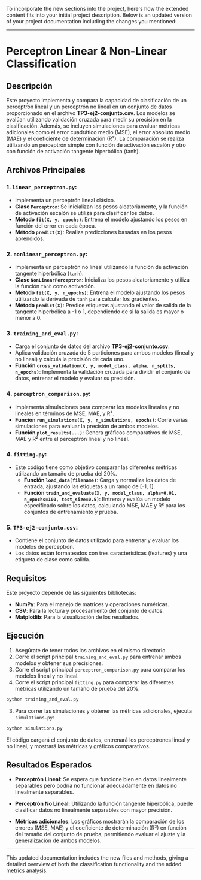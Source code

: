 To incorporate the new sections into the project, here's how the extended content fits into your initial project description. Below is an updated version of your project documentation including the changes you mentioned:

---

# Perceptron Linear & Non-Linear Classification

## Descripción

Este proyecto implementa y compara la capacidad de clasificación de un perceptrón lineal y un perceptrón no lineal en un conjunto de datos proporcionado en el archivo **TP3-ej2-conjunto.csv**. Los modelos se evalúan utilizando validación cruzada para medir su precisión en la clasificación. Además, se incluyen simulaciones para evaluar métricas adicionales como el error cuadrático medio (MSE), el error absoluto medio (MAE) y el coeficiente de determinación (R²). La comparación se realiza utilizando un perceptrón simple con función de activación escalón y otro con función de activación tangente hiperbólica (tanh).

## Archivos Principales

### 1. **`linear_perceptron.py`**:
   - Implementa un perceptrón lineal clásico.
   - **Clase `Perceptron`**: Se inicializan los pesos aleatoriamente, y la función de activación escalón se utiliza para clasificar los datos.
   - **Método `fit(X, y, epochs)`**: Entrena el modelo ajustando los pesos en función del error en cada época.
   - **Método `predict(X)`**: Realiza predicciones basadas en los pesos aprendidos.

### 2. **`nonlinear_perceptron.py`**:
   - Implementa un perceptrón no lineal utilizando la función de activación tangente hiperbólica (`tanh`).
   - **Clase `NonLinearPerceptron`**: Inicializa los pesos aleatoriamente y utiliza la función `tanh` como activación.
   - **Método `fit(X, y, n_epochs)`**: Entrena el modelo ajustando los pesos utilizando la derivada de `tanh` para calcular los gradientes.
   - **Método `predict(X)`**: Predice etiquetas ajustando el valor de salida de la tangente hiperbólica a -1 o 1, dependiendo de si la salida es mayor o menor a 0.

### 3. **`training_and_eval.py`**:
   - Carga el conjunto de datos del archivo **TP3-ej2-conjunto.csv**.
   - Aplica validación cruzada de 5 particiones para ambos modelos (lineal y no lineal) y calcula la precisión de cada uno.
   - **Función `cross_validation(X, y, model_class, alpha, n_splits, n_epochs)`**: Implementa la validación cruzada para dividir el conjunto de datos, entrenar el modelo y evaluar su precisión.

### 4. **`perceptron_comparison.py`**:
   - Implementa simulaciones para comparar los modelos lineales y no lineales en términos de MSE, MAE, y R².
   - **Función `run_simulations(X, y, n_simulations, epochs)`**: Corre varias simulaciones para evaluar la precisión de ambos modelos.
   - **Función `plot_results(...)`**: Genera gráficos comparativos de MSE, MAE y R² entre el perceptrón lineal y no lineal.

### 4. **`fitting.py`**:
   - Este código tiene como objetivo comparar las diferentes métricas utilizando un tamaño de prueba del 20%.
      - **Función `load_data(filename)`**: Carga y normaliza los datos de entrada, ajustando las etiquetas a un rango de [-1, 1].
      - **Función `train_and_evaluate(X, y, model_class, alpha=0.01, n_epochs=100, test_size=0.5)`**: Entrena y evalúa un modelo especificado sobre los datos, calculando MSE, MAE y R² para los conjuntos de entrenamiento y prueba.


### 5. **`TP3-ej2-conjunto.csv`**:
   - Contiene el conjunto de datos utilizado para entrenar y evaluar los modelos de perceptrón.
   - Los datos están formateados con tres características (features) y una etiqueta de clase como salida.

## Requisitos

Este proyecto depende de las siguientes bibliotecas:
- **NumPy**: Para el manejo de matrices y operaciones numéricas.
- **CSV**: Para la lectura y procesamiento del conjunto de datos.
- **Matplotlib**: Para la visualización de los resultados.

## Ejecución

1. Asegúrate de tener todos los archivos en el mismo directorio.
2. Corre el script principal `training_and_eval.py` para entrenar ambos modelos y obtener sus precisiones.
3. Corre el script principal `perceptron_comparison.py` para comparar los modelos lineal y no lineal.
4. Corre el script principal `fitting.py` para comparar las diferentes métricas utilizando un tamaño de prueba del 20%.


```bash
python training_and_eval.py
```

3. Para correr las simulaciones y obtener las métricas adicionales, ejecuta `simulations.py`:

```bash
python simulations.py
```

El código cargará el conjunto de datos, entrenará los perceptrones lineal y no lineal, y mostrará las métricas y gráficos comparativos.

## Resultados Esperados

- **Perceptrón Lineal**: Se espera que funcione bien en datos linealmente separables pero podría no funcionar adecuadamente en datos no linealmente separables.
- **Perceptrón No Lineal**: Utilizando la función tangente hiperbólica, puede clasificar datos no linealmente separables con mayor precisión.

- **Métricas adicionales**: Los gráficos mostrarán la comparación de los errores (MSE, MAE) y el coeficiente de determinación (R²) en función del tamaño del conjunto de prueba, permitiendo evaluar el ajuste y la generalización de ambos modelos.

--- 

This updated documentation includes the new files and methods, giving a detailed overview of both the classification functionality and the added metrics analysis.